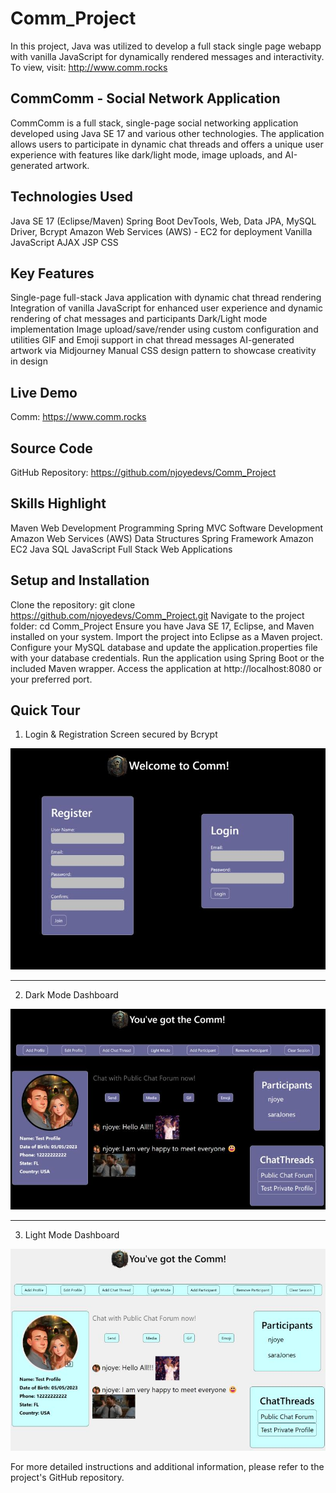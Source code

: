 # Comm_Project
In this project, Java was utilized to develop a full stack single page webapp with vanilla JavaScript for dynamically rendered messages and interactivity.  To view, visit: http://www.comm.rocks

## CommComm - Social Network Application
CommComm is a full stack, single-page social networking application developed using Java SE 17 and various other technologies. The application allows users to participate in dynamic chat threads and offers a unique user experience with features like dark/light mode, image uploads, and AI-generated artwork.

## Technologies Used
Java SE 17 (Eclipse/Maven)
Spring Boot DevTools, Web, Data JPA, MySQL Driver, Bcrypt
Amazon Web Services (AWS) - EC2 for deployment
Vanilla JavaScript
AJAX
JSP
CSS

## Key Features
Single-page full-stack Java application with dynamic chat thread rendering
Integration of vanilla JavaScript for enhanced user experience and dynamic rendering of chat messages and participants
Dark/Light mode implementation
Image upload/save/render using custom configuration and utilities
GIF and Emoji support in chat thread messages
AI-generated artwork via Midjourney
Manual CSS design pattern to showcase creativity in design

## Live Demo
Comm: https://www.comm.rocks

## Source Code
GitHub Repository: https://github.com/njoyedevs/Comm_Project

## Skills Highlight
Maven
Web Development
Programming
Spring MVC
Software Development
Amazon Web Services (AWS)
Data Structures
Spring Framework
Amazon EC2
Java
SQL
JavaScript
Full Stack Web Applications

## Setup and Installation
Clone the repository: git clone https://github.com/njoyedevs/Comm_Project.git
Navigate to the project folder: cd Comm_Project
Ensure you have Java SE 17, Eclipse, and Maven installed on your system.
Import the project into Eclipse as a Maven project.
Configure your MySQL database and update the application.properties file with your database credentials.
Run the application using Spring Boot or the included Maven wrapper.
Access the application at http://localhost:8080 or your preferred port.

## Quick Tour

1. Login & Registration Screen secured by Bcrypt

![Login & Registration Screen](./LoginRegComm.jpg)

<hr>

2. Dark Mode Dashboard

![Dark Mode Dashboard](./DarkModeDashboard.jpg)

<hr>

3. Light Mode Dashboard

![Light Mode Dashboard](./LightModeDashboard.jpg)

For more detailed instructions and additional information, please refer to the project's GitHub repository.
